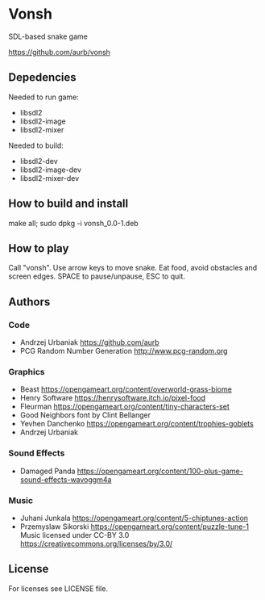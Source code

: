# Vonsh
SDL-based snake game

https://github.com/aurb/vonsh

## Depedencies
Needed to run game:
+ libsdl2
+ libsdl2-image
+ libsdl2-mixer

Needed to build:
+ libsdl2-dev
+ libsdl2-image-dev
+ libsdl2-mixer-dev

## How to build and install
make all; sudo dpkg -i vonsh_0.0-1.deb

## How to play
Call "vonsh".
Use arrow keys to move snake. Eat food, avoid obstacles and screen edges.
SPACE to pause/unpause, ESC to quit.

## Authors
### Code
+ Andrzej Urbaniak https://github.com/aurb
+ PCG Random Number Generation http://www.pcg-random.org
### Graphics
+ Beast https://opengameart.org/content/overworld-grass-biome
+ Henry Software https://henrysoftware.itch.io/pixel-food
+ Fleurman https://opengameart.org/content/tiny-characters-set
+ Good Neighbors font by Clint Bellanger
+ Yevhen Danchenko https://opengameart.org/content/trophies-goblets
+ Andrzej Urbaniak
### Sound Effects
+ Damaged Panda https://opengameart.org/content/100-plus-game-sound-effects-wavoggm4a
### Music
+ Juhani Junkala https://opengameart.org/content/5-chiptunes-action
+ Przemyslaw Sikorski https://opengameart.org/content/puzzle-tune-1
Music licensed under CC-BY 3.0 https://creativecommons.org/licenses/by/3.0/

## License
For licenses see LICENSE file.
